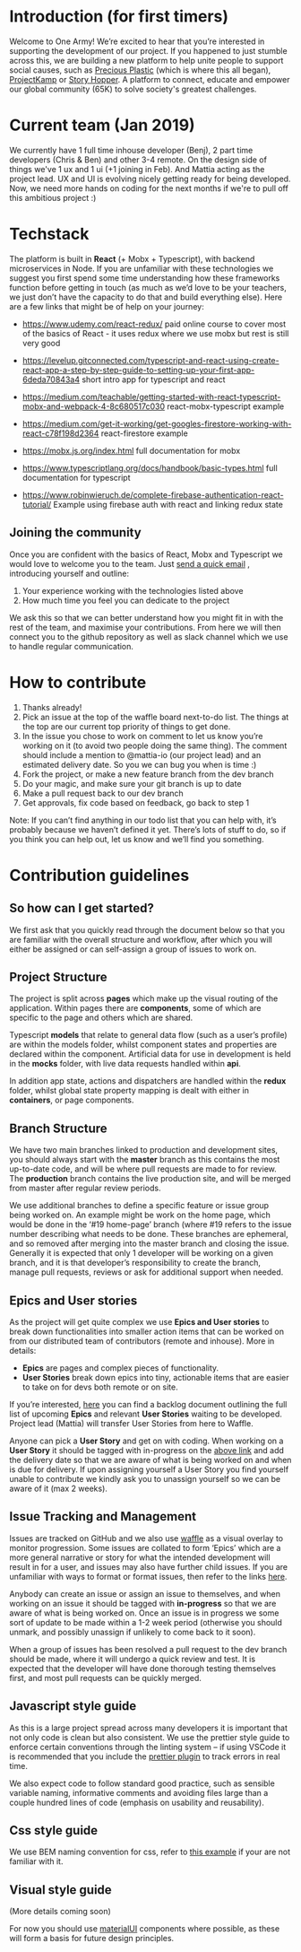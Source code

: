 # Introduction (for first timers)
Welcome to One Army! We’re excited to hear that you’re interested in supporting the development of our project. If you happened to just stumble across this, we are building a new platform to help unite people to support social causes, such as [Precious Plastic](https://preciousplastic.com) (which is where this all began), [ProjectKamp](https://projectkamp.com/) or [Story Hopper](https://story-hopper.com/). A platform to connect, educate and empower our global community (65K) to solve society's greatest challenges. 

# Current team (Jan 2019)
We currently have 1 full time inhouse developer (Benj), 2 part time developers (Chris & Ben) and other 3-4 remote. On the design side of things we've 1 ux and 1 ui (+1 joining in Feb). And Mattia acting as the project lead. UX and UI is evolving nicely getting ready for being developed. Now, we need more hands on coding for the next months if we're to pull off this ambitious project :)

# Techstack
The platform is built in **React** (+ Mobx + Typescript), with backend microservices in Node. If you are unfamiliar with these technologies we suggest you first spend some time understanding how these frameworks function before getting in touch (as much as we’d love to be your teachers, we just don’t have the capacity to do that and build everything else). Here are a few links that might be of help on your journey:

- https://www.udemy.com/react-redux/
  paid online course to cover most of the basics of React - it uses redux where we use mobx but rest is still very good

* https://levelup.gitconnected.com/typescript-and-react-using-create-react-app-a-step-by-step-guide-to-setting-up-your-first-app-6deda70843a4
  short intro app for typescript and react

* https://medium.com/teachable/getting-started-with-react-typescript-mobx-and-webpack-4-8c680517c030
  react-mobx-typescript example

* https://medium.com/get-it-working/get-googles-firestore-working-with-react-c78f198d2364 react-firestore example

* https://mobx.js.org/index.html
  full documentation for mobx

* https://www.typescriptlang.org/docs/handbook/basic-types.html full documentation for typescript

* https://www.robinwieruch.de/complete-firebase-authentication-react-tutorial/
  Example using firebase auth with react and linking redux state

## Joining the community
Once you are confident with the basics of React, Mobx and Typescript we would love to welcome you to the team. Just [send a quick email](mailto:hello@preciousplastic.com?subject=Developers%20Call%20To%20Arms) , introducing yourself and outline:

1. Your experience working with the technologies listed above
2. How much time you feel you can dedicate to the project

We ask this so that we can better understand how you might fit in with the rest of the team, and maximise your contributions. From here we will then connect you to the github repository as well as slack channel which we use to handle regular communication.

# How to contribute
1. Thanks already!
2. Pick an issue at the top of the waffle board next-to-do list. The things at the top are our current top priority of things to get done.
3. In the issue you chose to work on comment to let us know you’re working on it (to avoid two people doing the same thing). The comment should include a mention to @mattia-io (our project lead) and an estimated delivery date. So you we can bug you when is time :)
4. Fork the project, or make a new feature branch from the dev branch
5. Do your magic, and make sure your git branch is up to date
6. Make a pull request back to our dev branch
7. Get approvals, fix code based on feedback, go back to step 1

Note: If you can’t find anything in our todo list that you can help with, it’s probably because we haven’t defined it yet. There’s lots of stuff to do, so if you think you can help out, let us know and we’ll find you something.


# Contribution guidelines

## So how can I get started?
We first ask that you quickly read through the document below so that you are familiar with the overall structure and workflow, after which you will either be assigned or can self-assign a group of issues to work on.

## Project Structure
The project is split across **pages** which make up the visual routing of the application. Within pages there are **components**, some of which are specific to the page and others which are shared.

Typescript **models** that relate to general data flow (such as a user’s profile) are within the models folder, whilst component states and properties are declared within the component. Artificial data for use in development is held in the **mocks** folder, with live data requests handled within **api**.

In addition app state, actions and dispatchers are handled within the **redux** folder, whilst global state property mapping is dealt with either in **containers**, or page components.

## Branch Structure
We have two main branches linked to production and development sites, you should always start with the **master** branch as this contains the most up-to-date code, and will be where pull requests are made to for review. The **production** branch contains the live production site, and will be merged from master after regular review periods.

We use additional branches to define a specific feature or issue group being worked on. An example might be work on the home page, which would be done in the ‘#19 home-page’ branch (where #19 refers to the issue number describing what needs to be done. These branches are ephemeral, and so removed after merging into the master branch and closing the issue. Generally it is expected that only 1 developer will be working on a given branch, and it is that developer’s responsibility to create the branch, manage pull requests, reviews or ask for additional support when needed.

## Epics and User stories
As the project will get quite complex we use **Epics and User stories** to break down functionalities into smaller action items that can be worked on from our distributed team of contributors (remote and inhouse). 
More in details:
- **Epics** are pages and complex pieces of functionality.
- **User Stories** break down epics into tiny, actionable items that are easier to take on for devs both remote or on site. 

If you’re interested, [here](https://docs.google.com/spreadsheets/d/1pkLRKCbQiJOtQwWEhVNgSTvDWf5SnVAz10vMo4k-LNg/edit#gid=0) you can find a backlog document outlining the full list of upcoming **Epics** and relevant **User Stories** waiting to be developed. Project lead (Mattia) will transfer User Stories from here to Waffle.  

Anyone can pick a **User Story** and get on with coding. When working on a **User Story** it should be tagged with in-progress on the [above link](https://docs.google.com/spreadsheets/d/1pkLRKCbQiJOtQwWEhVNgSTvDWf5SnVAz10vMo4k-LNg/edit#gid=0) and add the delivery date so that we are aware of what is being worked on and when is due for delivery. If upon assigning yourself a User Story you find yourself unable to contribute we kindly ask you to unassign yourself so we can be aware of it (max 2 weeks).


## Issue Tracking and Management

Issues are tracked on GitHub and we also use [waffle](https://waffle.io) as a visual overlay to monitor progression. Some issues are collated to form ‘Epics’ which are a more general narrative or story for what the intended development will result in for a user, and issues may also have further child issues. If you are unfamiliar with ways to format or format issues, then refer to the links [here](https://github.com/OneArmyWorld/onearmy/issues/2).

Anybody can create an issue or assign an issue to themselves, and when working on an issue it should be tagged with **in-progress** so that we are aware of what is being worked on. Once an issue is in progress we some sort of update to be made within a 1-2 week period (otherwise you should unmark, and possibly unassign if unlikely to come back to it soon).

When a group of issues has been resolved a pull request to the dev branch should be made, where it will undergo a quick review and test. It is expected that the developer will have done thorough testing themselves first, and most pull requests can be quickly merged.

## Javascript style guide

As this is a large project spread across many developers it is important that not only code is clean but also consistent. We use the prettier style guide to enforce certain conventions through the linting system – if using VSCode it is recommended that you include the [prettier plugin](https://marketplace.visualstudio.com/items?itemName=esbenp.prettier-vscode) to track errors in real time.

We also expect code to follow standard good practice, such as sensible variable naming, informative comments and avoiding files large than a couple hundred lines of code (emphasis on usability and reusability).

## Css style guide

We use BEM naming convention for css, refer to [this example](https://medium.freecodecamp.org/css-naming-conventions-that-will-save-you-hours-of-debugging-35cea737d849) if your are not familiar with it.

## Visual style guide

(More details coming soon)

For now you should use [materialUI](https://material-ui.com/) components where possible, as these will form a basis for future design principles.
